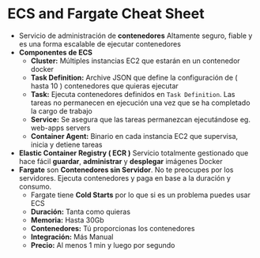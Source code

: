 # ECS and Fargate Cheat Sheet

- Servicio de administración de **contenedores**
Altamente seguro, fiable y es una forma
escalable de ejecutar contenedores
- **Componentes de ECS**
  - **Cluster:** Múltiples instancias EC2 que estarán
  en un contenedor docker
  - **Task Definition:** Archive JSON que define la
  configuración de ( hasta 10 ) contenedores que quieras ejecutar
  - **Task:** Ejecuta contenedores definidos en `Task Definition`.
  Las tareas no permanecen en ejecución una vez que se
  ha completado la cargo de trabajo
  - **Service:** Se asegura que las tareas permanezcan ejecutándose
  eg. web-apps servers
  - **Container Agent:** Binario en cada instancia EC2
  que supervisa, inicia y detiene tareas
- **Elastic Container Registry ( ECR )** Servicio totalmente
  gestionado que hace fácil **guardar**,
  **administrar** y **desplegar** imágenes Docker
- **Fargate** son **Contenedores sin Servidor**.
  No te preocupes por los servidores. Ejecuta contenedores y
  paga en base a la duración y consumo.
  - Fargate tiene **Cold Starts** por lo que si es un problema
  puedes usar ECS
  - **Duración:** Tanta como quieras
  - **Memoria:** Hasta 30Gb
  - **Contenedores:** Tú proporcionas los contenedores
  - **Integración:** Más Manual
  - **Precio:** Al menos 1 min y luego por segundo
